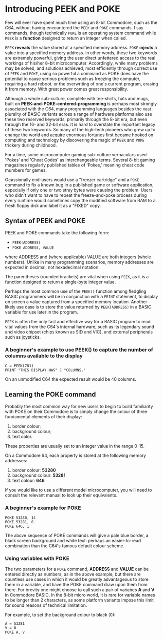 
# Introducing PEEK and POKE
Few will ever have spent much time using an 8-bit Commodore, such as the C64, without having encountered the `PEEK` and `POKE` commands. I say commands, though technically `POKE` is an operating system command while `PEEK` is a **function** designed to return an integer when called.

`PEEK` **reveals** the value stored at a specified memory address. `POKE` **injects** a value into a specified memory address. In other words, these two keywords are extremely powerful, giving the user direct unfettered access to the real workings of his/her 8-bit microcomputer. Accordingly, while many problems may be solved, and solutions achieved, most efficiently through correct use of `PEEK` and `POKE`, using so powerful a command as POKE does have the potential to cause serious problems such as freezing the computer, requiring a hard reboot, or the overwriting of one's current program, erasing it from memory. With great power comes great responsibility.

Although a whole sub-culture, complete with tee-shirts, hats and mugs, built on **PEEK-and-POKE-centered-programming** is perhaps most strongly associated with the C64, many programming languages besides the vast plurality of BASIC variants across a range of hardware platforms also use these two reserved keywords, primarily through the 8-bit era, but even through the 16- and 32-bit eras. It is hard to overstate the important legacy of these two keywords. So many of the high-tech pioneers who grew up to change the world and acquire enormous fortunes first became hooked on computing and technology by discovering the magic of `PEEK` and `POKE` trickery during childhood.

For a time, some microcomputer gaming sub-culture vernaculars used 'Pokes' and 'Cheat Codes' as interchangeable terms. Several 8-bit gaming magazines regularly published tables of 'Pokes,' meaning cheat code mumbers for games.

Ocassionally end-users would use a "freezer cartridge" and a `POKE` command to fix a known bug in a published game or software application, especially if only one or two stray bytes were causing the problem. Users who didn't want to have to repeat the freeze-and-poke process during every runtime would sometimes copy the modified software from RAM to a fresh floppy disk and label it as a "FIXED" copy.

## Syntax of PEEK and POKE
PEEK and POKE commands take the following form:
- `PEEK(ADDRESS)`
- `POKE ADDRESS, VALUE`

where ADDRESS and (where applicable) VALUE are both integers (whole numbers). Unlike in many programming scenarios, memory addresses are expected in decimal, not hexadecimal notation.

The parentheses (rounded brackets) are vital when using `PEEK`, as it is a function designed to return a single-byte integer value.

Perhaps the most common use of the `PEEK()` function among fledgling BASIC programmers will be in conjunction with a `PRINT` statement, to display on screen a value captured from a specified memory location.
Another likely use case is to store the value returned by `PEEK(ADDRESS)` in a BASIC variable for use later in the program.

`PEEK` is often the only fast and effective way for a BASIC program to read vital values from the C64's internal hardware, such as its legendary sound and video chipset (chips known as SID and VIC), and external peripherals such as joysticks.

### A beginner's example to use PEEK() to capture the number of columns available to the display
```BASIC
C = PEEK(781)
PRINT "THIS DISPLAY HAS" C "COLUMNS."
```

On an unmodified C64 the expected result would be 40 columns.

## Learning the POKE command
Probably the most common way for new users to begin to build familiarity with POKE on their Commodore is to simply change the colour of three fundamental elements of their display:
1. border colour;
2. background colour;
3. text color.

These properties are usually set to an integer value in the range 0-15.

On a Commodore 64, each property is stored at the following memory addresses:
1. border colour: **53280**
2. background colour: **53281**
3. text colour: **646**

If you would like to use a different model microcomputer, you will need to consult the relevant manual to look up their equivalents.

### A beginner's example for POKE
``` BASIC
POKE 53280, 14
POKE 53281, 0
POKE 646, 1
```

The above sequence of POKE commands will give a pale blue border, a black screen background and white text: perhaps an easier-to-read combination than the C64's famous default colour scheme.

### Using variables with POKE
The two parameters for a `POKE` command, **ADDRESS** and **VALUE** can be entered directly as numbers, as in the above example, but there are countless use cases in which it would be greatly advantageous to store them in a variable, and have the POKE command draw upon them from there. For brevity one might choose to call such a pair of variabes **A** and **V** in Commodore BASIC. In the 8-bit micro world, it is rare for variable names to be longer than 2 characters, as some platform variants impose this limit for sound reasons of technical limitation.

For example, to set the background colour to black (0):
``` BASIC
A = 53281
V = 0
POKE A, V
```

